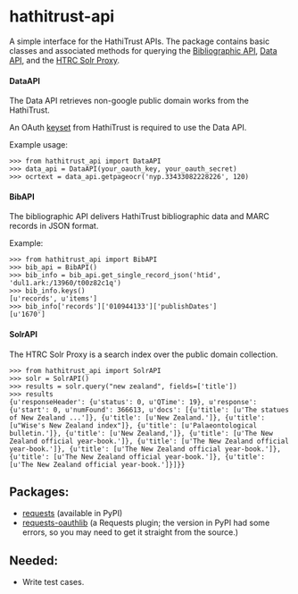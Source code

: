 hathitrust-api
=================

A simple interface for the HathiTrust APIs. The package contains basic classes and associated methods for querying the [Bibliographic API][bib api], [Data API][data api], and the [HTRC Solr Proxy][solr api].

[bib api]: http://www.hathitrust.org/bib_api
[data api]: http://www.hathitrust.org/data_api
[solr api]: http://wiki.htrc.illinois.edu/display/COM/Solr+Proxy+API+User+Guide

#### DataAPI
The Data API retrieves non-google public domain works from the HathiTrust.

An OAuth [keyset][kgs] from HathiTrust is required to use the Data API. 

Example usage:
```
>>> from hathitrust_api import DataAPI
>>> data_api = DataAPI(your_oauth_key, your_oauth_secret)
>>> ocrtext = data_api.getpageocr('nyp.33433082228226', 120)
```

[kgs]: http://babel.hathitrust.org/cgi/kgs/request

#### BibAPI
The bibliographic API delivers HathiTrust bibliographic data and MARC records in JSON format.

Example:
```
>>> from hathitrust_api import BibAPI
>>> bib_api = BibAPI()
>>> bib_info = bib_api.get_single_record_json('htid', 'dul1.ark:/13960/t00z82c1q')
>>> bib_info.keys()
[u'records', u'items']
>>> bib_info['records']['010944133']['publishDates']
[u'1670']
```

#### SolrAPI
The HTRC Solr Proxy is a search index over the public domain collection.

``` 
>>> from hathitrust_api import SolrAPI
>>> solr = SolrAPI()
>>> results = solr.query("new zealand", fields=['title'])
>>> results
{u'responseHeader': {u'status': 0, u'QTime': 19}, u'response': {u'start': 0, u'numFound': 366613, u'docs': [{u'title': [u'The statues of New Zealand ...']}, {u'title': [u'New Zealand.']}, {u'title': [u"Wise's New Zealand index"]}, {u'title': [u'Palaeontological bulletin.']}, {u'title': [u'New Zealand,']}, {u'title': [u'The New Zealand official year-book.']}, {u'title': [u'The New Zealand official year-book.']}, {u'title': [u'The New Zealand official year-book.']}, {u'title': [u'The New Zealand official year-book.']}, {u'title': [u'The New Zealand official year-book.']}]}}
```



Packages:
---------
* [requests][requests] (available in PyPI)
* [requests-oauthlib][req oauth] (a Requests plugin; the version in PyPI had some errors, so you may need to get it straight from the source.)

[req oauth]: https://github.com/requests/requests-oauthlib
[requests]: http://docs.python-requests.org/en/latest/

Needed:
------
* Write test cases.
